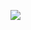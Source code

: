 ![](https://capsule-render.vercel.app/api?text=SELENIUM&fontColor=d6ace6&animation=fadeIn&type=Cylinder&color=6714a6&height=130&section=heade)
